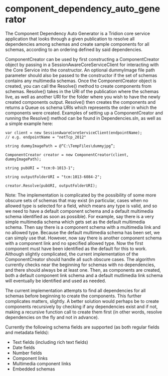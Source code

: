 # component_dependency_auto_generator

The Component Dependency Auto Generator is a Tridion core service application that looks through a given publication to resolve all dependencies among schemas and create sample components for all schemas, according to an ordering defined by said dependencies.

ComponentCreator can be used by first constructing a ComponentCreator object by passing in a SessionAwareCoreServiceClient for interacting with the Core Service into the constructor. An optional dummyImage file path parameter should also be passed to the constructor if the set of schemas contains any multimedia schemas. Once the ComponentCreator object is created, you can call the Resolve() method to create components from schemas. Resolve() takes in the URI of the publication where the schemas live, as well as another URI for the folder where you wish to have the newly created components output. Resolve() then creates the components and returns a Queue<string> os schema URIs which represents the order in which the components were created. Examples of setting up a ComponentCreator and running the Resolve() method can be found in Dependencies.sln, as well as a simple example here:

<code>var client = new SessionAwareCoreServiceClient(endpointName); // e.g. endpointName = "netTcp_2012"</code>

<code>string dummyImagePath = @“C:\TempFiles\dummyjpg”;</code>

<code>ComponentCreator creator = new ComponentCreator(client, dummyImagePath);</code>

<code>string pubURI = "tcm:0-1013-1";</code>

<code>string outputFolderURI = "tcm:1013-6084-2";</code>

<code>creator.Resolve(pubURI, outputFolderURI);</code>

Note: The implementation is complicated by the possibility of some more obscure sets of schemas that may exist (in particular, cases when no allowed type is selected for a field, which means any type is valid, and so we need to have a default component schema and a default multimedia schema identified as soon as possible). For example, say there is a very simple multimedia schema which gets set as the default multimedia schema. Then say there is a component schema with a multimedia link and no allowed type. Because the default multimedia schema has been set, we can simply use that. However, now say there is another component schema with a component link and no specified allowed type. Now the first component must have been identified as the default for this to work. Although slightly complicated, the current implementation of the ComponentCreator should handle all such obscure cases. The algorithm currently checks near the beginning for schemas with no dependencies, and there should always be at least one. Then, as components are created, both a default component link schema and a default mutlimedia link schema will eventually be identified and used as needed.

The current implementation attempts to find all dependencies for all schemas before beginning to create the components. This further complicates matters, slightly. A better solution would perhaps be to create components recursively by checking if any dependencies exist and if not, making a recursive function call to create them first (in other words, resolve dependencies on the fly and not in advance).

Currently the following schema fields are supported (as both regular fields and metadata fields):

* Text fields (including rich text fields)
* Date fields
* Number fields
* Component links
* Multimedia component links
* Embedded schemas
